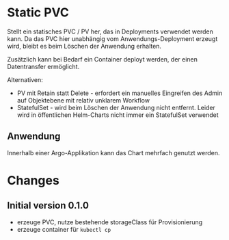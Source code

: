 # Static PVC

Stellt ein statisches PVC / PV her, das in Deployments verwendet werden kann. Da das PVC hier unabhängig vom Anwendungs-Deployment erzeugt wird, bleibt es beim Löschen der Anwendung erhalten.

Zusätzlich kann bei Bedarf ein Container deployt werden, der einen Datentransfer ermöglicht.

Alternativen:
* PV mit Retain statt Delete - erfordert ein manuelles Eingreifen des Admin auf Objektebene mit relativ unklarem Workflow
* StatefulSet - wird beim Löschen der Anwendung nicht entfernt. Leider wird in öffentlichen Helm-Charts nicht immer ein StatefulSet verwendet


## Anwendung
Innerhalb einer Argo-Applikation kann das Chart mehrfach genutzt werden. 



# Changes
## Initial version 0.1.0
* erzeuge PVC, nutze bestehende storageClass für Provisionierung
* erzeuge container für `kubectl cp`
